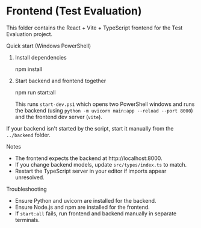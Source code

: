 # Frontend (Test Evaluation)

This folder contains the React + Vite + TypeScript frontend for the Test Evaluation project.

Quick start (Windows PowerShell)

1. Install dependencies

   npm install

2. Start backend and frontend together

   npm run start:all

   This runs `start-dev.ps1` which opens two PowerShell windows and runs the backend (using `python -m uvicorn main:app --reload --port 8000`) and the frontend dev server (`vite`).

If your backend isn't started by the script, start it manually from the `../backend` folder.

Notes

- The frontend expects the backend at http://localhost:8000.
- If you change backend models, update `src/types/index.ts` to match.
- Restart the TypeScript server in your editor if imports appear unresolved.

Troubleshooting

- Ensure Python and uvicorn are installed for the backend.
- Ensure Node.js and npm are installed for the frontend.
- If `start:all` fails, run frontend and backend manually in separate terminals.
